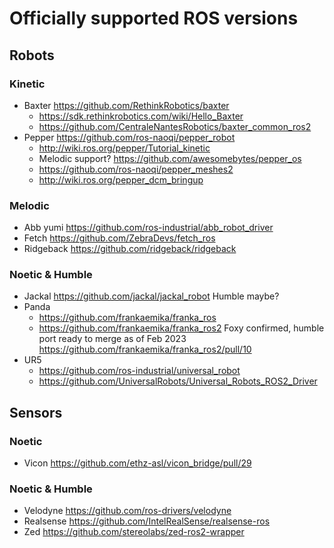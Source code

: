 # Officially supported ROS versions

## Robots
### Kinetic
- Baxter https://github.com/RethinkRobotics/baxter
    - https://sdk.rethinkrobotics.com/wiki/Hello_Baxter
    - https://github.com/CentraleNantesRobotics/baxter_common_ros2
- Pepper https://github.com/ros-naoqi/pepper_robot
    - http://wiki.ros.org/pepper/Tutorial_kinetic
    - Melodic support? https://github.com/awesomebytes/pepper_os
    - https://github.com/ros-naoqi/pepper_meshes2
    - http://wiki.ros.org/pepper_dcm_bringup

### Melodic
- Abb yumi https://github.com/ros-industrial/abb_robot_driver
- Fetch https://github.com/ZebraDevs/fetch_ros
- Ridgeback https://github.com/ridgeback/ridgeback

### Noetic & Humble
- Jackal https://github.com/jackal/jackal_robot Humble maybe?
- Panda 
    - https://github.com/frankaemika/franka_ros
    - https://github.com/frankaemika/franka_ros2 Foxy confirmed, humble port ready to merge as of Feb 2023 https://github.com/frankaemika/franka_ros2/pull/10
- UR5 
    - https://github.com/ros-industrial/universal_robot 
    - https://github.com/UniversalRobots/Universal_Robots_ROS2_Driver

## Sensors
### Noetic
- Vicon https://github.com/ethz-asl/vicon_bridge/pull/29 

### Noetic & Humble
- Velodyne https://github.com/ros-drivers/velodyne 
- Realsense https://github.com/IntelRealSense/realsense-ros
- Zed https://github.com/stereolabs/zed-ros2-wrapper

